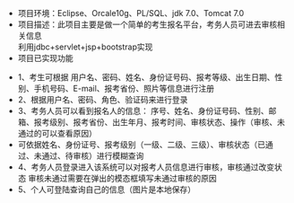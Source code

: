 * 项目环境：Eclipse、Orcale10g、PL/SQL、jdk 7.0、Tomcat 7.0</br>
* 项目描述：此项目主要是做一个简单的考生报名平台，考务人员可进去审核相关信息</br>
利用jdbc+servlet+jsp+bootstrap实现</br>
* 项目已实现功能</br>
<ul>
<li>1、考生可根据 
用户名、密码、姓名、身份证号码、报考等级、出生日期、性别、手机号码、E-mail、报考省份、照片等信息进行注册</li>
<li>2、根据用户名、密码、角色、验证码来进行登录</li>
<li>3、考务人员可以看到报名人的信息：
序号、姓名、身份证号码、性别、邮箱、报考级别、报考省份、出生年月、报考时间、审核状态、操作（审核、未通过的可以查看原因）
</li> <li>可依据姓名、身份证号、报考级别（一级、二级、三级）、审核状态（已通过、未通过、待审核）进行模糊查询</li>
<li>4、考务人员登录进入该系统可以对报考人员信息进行审核，审核通过改变状态
审核未通过需要在弹出的模态框填写未通过审核的原因
</li>
<li>5、个人可登陆查询自己的信息（图片是本地保存）</li>
</ul>
